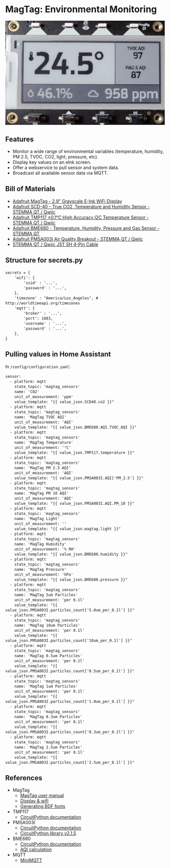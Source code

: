 # MagTag: Environmental Monitoring

![MagTag picture](magtag_picture.jpg?raw=true)


## Features

* Monitor a wide range of environmental variables (temperature, humidity, PM 2.5, TVOC, CO2, light, pressure, etc).
* Display key values on an eInk screen.
* Offer a webservice to pull sensor and system data.
* Broadcast all available sensor data via MQTT.


## Bill of Materials

* [Adafruit MagTag - 2.9" Grayscale E-Ink WiFi Display](https://www.adafruit.com/product/4800)
* [Adafruit SCD-40 - True CO2, Temperature and Humidity Sensor - STEMMA QT / Qwiic](https://www.adafruit.com/product/5187)
* [Adafruit TMP117 ±0.1°C High Accuracy I2C Temperature Sensor - STEMMA QT / Qwiic](https://www.adafruit.com/product/4821)
* [Adafruit BME680 - Temperature, Humidity, Pressure and Gas Sensor - STEMMA QT](https://www.adafruit.com/product/3660)
* [Adafruit PMSA003I Air Quality Breakout - STEMMA QT / Qwiic](https://www.adafruit.com/product/4632)
* [STEMMA QT / Qwiic JST SH 4-Pin Cable](https://www.adafruit.com/product/4399)


## Structure for secrets.py

```
secrets = {
    'wifi': {
        'ssid' : '...',
        'password' : '...',
    },
    'timezone' : "America/Los_Angeles", # http://worldtimeapi.org/timezones
    'mqtt': {
        'broker' : '...',
        'port': 1883,
        'username' : '...',
        'password' : '...',
    },
}
```


## Pulling values in Home Assistant

In `/config/configuration.yaml`:

```
sensor:
  - platform: mqtt
    state_topic: 'magtag_sensors'
    name: 'CO2'
    unit_of_measurement: 'ppm'
    value_template: "{{ value_json.SCD40.co2 }}"
  - platform: mqtt
    state_topic: 'magtag_sensors'
    name: 'MagTag TVOC AQI'
    unit_of_measurement: 'AQI'
    value_template: "{{ value_json.BME680.AQI.TVOC_AQI }}"
  - platform: mqtt
    state_topic: 'magtag_sensors'
    name: 'MagTag Temperature'
    unit_of_measurement: '°C'
    value_template: "{{ value_json.TMP117.temperature }}"
  - platform: mqtt
    state_topic: 'magtag_sensors'
    name: 'MagTag PM 2.5 AQI'
    unit_of_measurement: 'AQI'
    value_template: "{{ value_json.PMSA003I.AQI['PM_2.5'] }}"
  - platform: mqtt
    state_topic: 'magtag_sensors'
    name: 'MagTag PM 10 AQI'
    unit_of_measurement: 'AQI'
    value_template: "{{ value_json.PMSA003I.AQI.PM_10 }}"
  - platform: mqtt
    state_topic: 'magtag_sensors'
    name: 'MagTag Light'
    unit_of_measurement: ''
    value_template: "{{ value_json.magtag.light }}"
  - platform: mqtt
    state_topic: 'magtag_sensors'
    name: 'MagTag Humidity'
    unit_of_measurement: '% RH'
    value_template: "{{ value_json.BME680.humidity }}"
  - platform: mqtt
    state_topic: 'magtag_sensors'
    name: 'MagTag Pressure'
    unit_of_measurement: 'hPa'
    value_template: "{{ value_json.BME680.pressure }}"
  - platform: mqtt
    state_topic: 'magtag_sensors'
    name: 'MagTag 5um Particles'
    unit_of_measurement: 'per 0.1l'
    value_template: "{{ value_json.PMSA003I.particles_count['5.0um_per_0.1l'] }}"
  - platform: mqtt
    state_topic: 'magtag_sensors'
    name: 'MagTag 10um Particles'
    unit_of_measurement: 'per 0.1l'
    value_template: "{{ value_json.PMSA003I.particles_count['10um_per_0.1l'] }}"
  - platform: mqtt
    state_topic: 'magtag_sensors'
    name: 'MagTag 0.5um Particles'
    unit_of_measurement: 'per 0.1l'
    value_template: "{{ value_json.PMSA003I.particles_count['0.5um_per_0.1l'] }}"
  - platform: mqtt
    state_topic: 'magtag_sensors'
    name: 'MagTag 1um Particles'
    unit_of_measurement: 'per 0.1l'
    value_template: "{{ value_json.PMSA003I.particles_count['1.0um_per_0.1l'] }}"
  - platform: mqtt
    state_topic: 'magtag_sensors'
    name: 'MagTag 0.3um Particles'
    unit_of_measurement: 'per 0.1l'
    value_template: "{{ value_json.PMSA003I.particles_count['0.3um_per_0.1l'] }}"
  - platform: mqtt
    state_topic: 'magtag_sensors'
    name: 'MagTag 2.5um Particles'
    unit_of_measurement: 'per 0.1l'
    value_template: "{{ value_json.PMSA003I.particles_count['2.5um_per_0.1l'] }}"
```


## References

* MagTag
    * [MagTag user manual](https://usermanual.wiki/m/989ed884eea1001a5107669e7e17bdd5777ce29522ae27232d32e393b4857f91.pdf)
    * [Display & wifi](https://learn.adafruit.com/magtag-progress-displays?view=all)
    * [Generating BDF fonts](https://learn.adafruit.com/custom-fonts-for-pyportal-circuitpython-display)
* TMP117
    * [CircuitPython documentation](https://circuitpython.readthedocs.io/projects/tmp117/en/latest/index.html)
* PMSA003I
    * [CircuitPython documentation](https://circuitpython.readthedocs.io/projects/pm25/en/latest/)
    * [CircuitPython library v2.1.5](https://github.com/adafruit/Adafruit_CircuitPython_PM25/releases/tag/2.1.5)
* BME680
    * [CircuitPython documentation](https://circuitpython.readthedocs.io/projects/bme680/en/latest/index.html)
    * [AQI calculation](https://github.com/pimoroni/bme680-python/blob/master/examples/indoor-air-quality.py)
* MQTT
    * [MiniMQTT](https://github.com/adafruit/Adafruit_CircuitPython_MiniMQTT)
